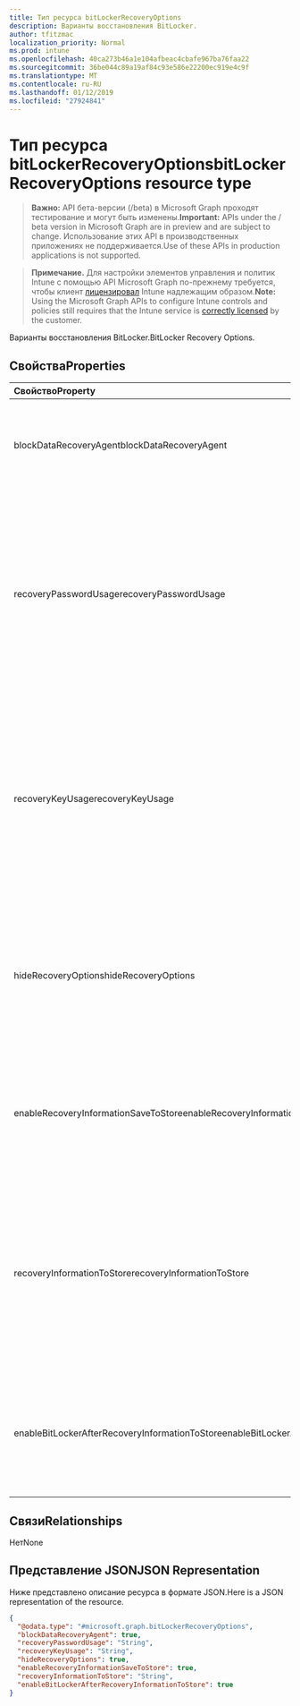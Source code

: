 ```yaml
---
title: Тип ресурса bitLockerRecoveryOptions
description: Варианты восстановления BitLocker.
author: tfitzmac
localization_priority: Normal
ms.prod: intune
ms.openlocfilehash: 40ca273b46a1e104afbeac4cbafe967ba76faa22
ms.sourcegitcommit: 36be044c89a19af84c93e586e22200ec919e4c9f
ms.translationtype: MT
ms.contentlocale: ru-RU
ms.lasthandoff: 01/12/2019
ms.locfileid: "27924841"
---
```

# <a name="bitlockerrecoveryoptions-resource-type"></a><span data-ttu-id="ec641-103">Тип ресурса bitLockerRecoveryOptions</span><span class="sxs-lookup"><span data-stu-id="ec641-103">bitLockerRecoveryOptions resource type</span></span>

> <span data-ttu-id="ec641-104">**Важно:** API бета-версии (/beta) в Microsoft Graph проходят тестирование и могут быть изменены.</span><span class="sxs-lookup"><span data-stu-id="ec641-104">**Important:** APIs under the / beta version in Microsoft Graph are in preview and are subject to change.</span></span> <span data-ttu-id="ec641-105">Использование этих API в производственных приложениях не поддерживается.</span><span class="sxs-lookup"><span data-stu-id="ec641-105">Use of these APIs in production applications is not supported.</span></span>

> <span data-ttu-id="ec641-106">**Примечание.** Для настройки элементов управления и политик Intune с помощью API Microsoft Graph по-прежнему требуется, чтобы клиент [лицензировал](https://go.microsoft.com/fwlink/?linkid=839381) Intune надлежащим образом.</span><span class="sxs-lookup"><span data-stu-id="ec641-106">**Note:** Using the Microsoft Graph APIs to configure Intune controls and policies still requires that the Intune service is [correctly licensed](https://go.microsoft.com/fwlink/?linkid=839381) by the customer.</span></span>

<span data-ttu-id="ec641-107">Варианты восстановления BitLocker.</span><span class="sxs-lookup"><span data-stu-id="ec641-107">BitLocker Recovery Options.</span></span>
## <a name="properties"></a><span data-ttu-id="ec641-108">Свойства</span><span class="sxs-lookup"><span data-stu-id="ec641-108">Properties</span></span>
|<span data-ttu-id="ec641-109">Свойство</span><span class="sxs-lookup"><span data-stu-id="ec641-109">Property</span></span>|<span data-ttu-id="ec641-110">Тип</span><span class="sxs-lookup"><span data-stu-id="ec641-110">Type</span></span>|<span data-ttu-id="ec641-111">Описание</span><span class="sxs-lookup"><span data-stu-id="ec641-111">Description</span></span>|
|:---|:---|:---|
|<span data-ttu-id="ec641-112">blockDataRecoveryAgent</span><span class="sxs-lookup"><span data-stu-id="ec641-112">blockDataRecoveryAgent</span></span>|<span data-ttu-id="ec641-113">Логический</span><span class="sxs-lookup"><span data-stu-id="ec641-113">Boolean</span></span>|<span data-ttu-id="ec641-114">Указывает, следует ли блокировать агентом восстановления данных на основе сертификатов.</span><span class="sxs-lookup"><span data-stu-id="ec641-114">Indicates whether to block certificate-based data recovery agent.</span></span>|
|<span data-ttu-id="ec641-115">recoveryPasswordUsage</span><span class="sxs-lookup"><span data-stu-id="ec641-115">recoveryPasswordUsage</span></span>|[<span data-ttu-id="ec641-116">configurationUsage</span><span class="sxs-lookup"><span data-stu-id="ec641-116">configurationUsage</span></span>](../resources/intune-deviceconfig-configurationusage.md)|<span data-ttu-id="ec641-117">Указывает ли пользователи могут или должны создавать пароль восстановления из 48 цифр основных или системный диск.</span><span class="sxs-lookup"><span data-stu-id="ec641-117">Indicates whether users are allowed or required to generate a 48-digit recovery password for fixed or system disk.</span></span> <span data-ttu-id="ec641-118">Возможные значения: `blocked`, `required`, `allowed`.</span><span class="sxs-lookup"><span data-stu-id="ec641-118">Possible values are: `blocked`, `required`, `allowed`.</span></span>|
|<span data-ttu-id="ec641-119">recoveryKeyUsage</span><span class="sxs-lookup"><span data-stu-id="ec641-119">recoveryKeyUsage</span></span>|[<span data-ttu-id="ec641-120">configurationUsage</span><span class="sxs-lookup"><span data-stu-id="ec641-120">configurationUsage</span></span>](../resources/intune-deviceconfig-configurationusage.md)|<span data-ttu-id="ec641-121">Указывает ли пользователям разрешено или необходимо создание ключа восстановления 256-разрядный основных или системный диск.</span><span class="sxs-lookup"><span data-stu-id="ec641-121">Indicates whether users are allowed or required to generate a 256-bit recovery key for fixed or system disk.</span></span> <span data-ttu-id="ec641-122">Возможные значения: `blocked`, `required`, `allowed`.</span><span class="sxs-lookup"><span data-stu-id="ec641-122">Possible values are: `blocked`, `required`, `allowed`.</span></span>|
|<span data-ttu-id="ec641-123">hideRecoveryOptions</span><span class="sxs-lookup"><span data-stu-id="ec641-123">hideRecoveryOptions</span></span>|<span data-ttu-id="ec641-124">Логический</span><span class="sxs-lookup"><span data-stu-id="ec641-124">Boolean</span></span>|<span data-ttu-id="ec641-125">Указывает ли разрешать отображение параметры восстановления в мастер установки BitLocker основных или системный диск.</span><span class="sxs-lookup"><span data-stu-id="ec641-125">Indicates whether or not to allow showing recovery options in BitLocker Setup Wizard for fixed or system disk.</span></span>|
|<span data-ttu-id="ec641-126">enableRecoveryInformationSaveToStore</span><span class="sxs-lookup"><span data-stu-id="ec641-126">enableRecoveryInformationSaveToStore</span></span>|<span data-ttu-id="ec641-127">Логический</span><span class="sxs-lookup"><span data-stu-id="ec641-127">Boolean</span></span>|<span data-ttu-id="ec641-128">Указывает, следует ли разрешить сведения о восстановлении BitLocker для хранения в Доменных службах Active Directory.</span><span class="sxs-lookup"><span data-stu-id="ec641-128">Indicates whether or not to allow BitLocker recovery information to store in AD DS.</span></span>|
|<span data-ttu-id="ec641-129">recoveryInformationToStore</span><span class="sxs-lookup"><span data-stu-id="ec641-129">recoveryInformationToStore</span></span>|[<span data-ttu-id="ec641-130">bitLockerRecoveryInformationType</span><span class="sxs-lookup"><span data-stu-id="ec641-130">bitLockerRecoveryInformationType</span></span>](../resources/intune-deviceconfig-bitlockerrecoveryinformationtype.md)|<span data-ttu-id="ec641-131">Настройте, какие части сведения о восстановлении BitLocker хранятся в Доменных службах Active Directory.</span><span class="sxs-lookup"><span data-stu-id="ec641-131">Configure what pieces of BitLocker recovery information are stored to AD DS.</span></span> <span data-ttu-id="ec641-132">Возможные значения: `passwordAndKey`, `passwordOnly`.</span><span class="sxs-lookup"><span data-stu-id="ec641-132">Possible values are: `passwordAndKey`, `passwordOnly`.</span></span>|
|<span data-ttu-id="ec641-133">enableBitLockerAfterRecoveryInformationToStore</span><span class="sxs-lookup"><span data-stu-id="ec641-133">enableBitLockerAfterRecoveryInformationToStore</span></span>|<span data-ttu-id="ec641-134">Логический</span><span class="sxs-lookup"><span data-stu-id="ec641-134">Boolean</span></span>|<span data-ttu-id="ec641-135">Указывает, следует ли включить BitLocker до восстановления данные хранятся в Доменных службах Active Directory.</span><span class="sxs-lookup"><span data-stu-id="ec641-135">Indicates whether or not to enable BitLocker until recovery information is stored in AD DS.</span></span>|

## <a name="relationships"></a><span data-ttu-id="ec641-136">Связи</span><span class="sxs-lookup"><span data-stu-id="ec641-136">Relationships</span></span>
<span data-ttu-id="ec641-137">Нет</span><span class="sxs-lookup"><span data-stu-id="ec641-137">None</span></span>
## <a name="json-representation"></a><span data-ttu-id="ec641-138">Представление JSON</span><span class="sxs-lookup"><span data-stu-id="ec641-138">JSON Representation</span></span>
<span data-ttu-id="ec641-139">Ниже представлено описание ресурса в формате JSON.</span><span class="sxs-lookup"><span data-stu-id="ec641-139">Here is a JSON representation of the resource.</span></span>
<!-- {
  "blockType": "resource",
  "@odata.type": "microsoft.graph.bitLockerRecoveryOptions"
}
-->
``` json
{
  "@odata.type": "#microsoft.graph.bitLockerRecoveryOptions",
  "blockDataRecoveryAgent": true,
  "recoveryPasswordUsage": "String",
  "recoveryKeyUsage": "String",
  "hideRecoveryOptions": true,
  "enableRecoveryInformationSaveToStore": true,
  "recoveryInformationToStore": "String",
  "enableBitLockerAfterRecoveryInformationToStore": true
}
```





